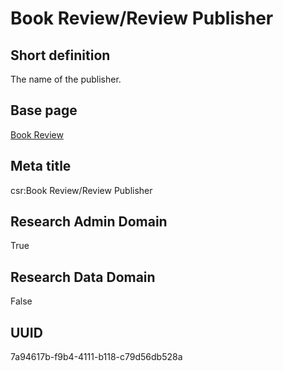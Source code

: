 # Book Review/Review Publisher
## Short definition
The name of the publisher.
## Base page
[Book Review](../../Objects/Book%20Review.md)
## Meta title
csr:Book Review/Review Publisher
## Research Admin Domain
True
## Research Data Domain
False
## UUID
7a94617b-f9b4-4111-b118-c79d56db528a
